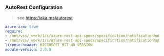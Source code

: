 ### AutoRest Configuration

> see https://aka.ms/autorest

``` yaml
azure-arm: true
require:
- /mnt/vss/_work/1/s/azure-rest-api-specs/specification/notificationhubs/resource-manager/readme.md
- /mnt/vss/_work/1/s/azure-rest-api-specs/specification/notificationhubs/resource-manager/readme.go.md
license-header: MICROSOFT_MIT_NO_VERSION
module-version: 2.0.0
```